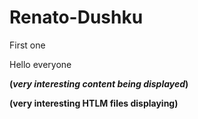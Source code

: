 # Renato-Dushku

First one

Hello everyone

**(*very interesting content being displayed*)**

**(very interesting HTLM files displaying)**
